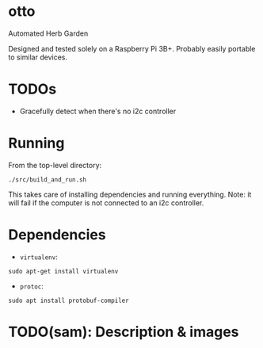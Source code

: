 # otto
Automated Herb Garden

Designed and tested solely on a Raspberry Pi 3B+. Probably easily portable to
similar devices.

# TODOs
* Gracefully detect when there's no i2c controller


# Running
From the top-level directory:

```
./src/build_and_run.sh
```

This takes care of installing dependencies and running everything. Note: it
will fail if the computer is not connected to an i2c controller.

# Dependencies

* `virtualenv`:
```
sudo apt-get install virtualenv
```

* `protoc`:
```
sudo apt install protobuf-compiler
```

# TODO(sam): Description & images
